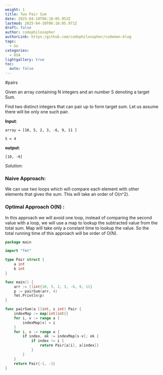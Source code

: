 ```yaml
---
weight: 1
title: Two Pair Sum
date: 2025-04-10T06:18:05.953Z
lastmod: 2025-04-10T06:18:05.971Z
draft: false
author: codephilosopher
authorLink: https:/github.com/codephilosopher/codeman-blog
tags:
  - Go
categories:
  - DSA
lightgallery: true
toc:
  auto: false
---
```

\#﻿pairs

Given an array containing N integers and an number S denoting a target Sum.

Find two distinct integers that can pair up to form target sum.  Let us assume there will be only one such pair.

**Input**:

`a﻿rray = [10, 5, 2, 3, -6, 9, 11 ]`

`S﻿ = 4`

**output**:

`[﻿10, -6]`

*Solution*:

### Naive Approach:

We can use two loops which will compare each element with other elements that gives the sum. This will take an order of O(n^2).

### **O﻿ptimal Approach O(N) :**

I﻿n this approach we will avoid one loop, instead of comparing the second value with a loop, we will use a map to lookup the subtracted value from the total sum. Map will take only a constant time to lookup the value. So the total running time of this approach will be order of O(N).

```go
package main

import "fmt"

type Pair struct {
	a int
	b int
}

func main() {
	arr := []int{10, 5, 2, 3, -6, 9, 11}
	p := pairSum(arr, 4)
	fmt.Println(p)
}

func pairSum(a []int, s int) Pair {
	indexMap := map[int]int{}
	for i, v := range a {
		indexMap[v] = i
	}
	for i, v := range a {
		if index, ok := indexMap[s-v]; ok {
			if index != i {
				return Pair{a[i], a[index]}
			}
		}
	}
	return Pair{-1, -1}
}
```